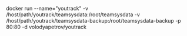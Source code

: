 docker run --name="youtrack" -v /host/path/youtrack/teamsysdata:/root/teamsysdata -v /host/path/youtrack/teamsysdata-backup:/root/teamsysdata-backup -p 80:80 -d volodyapetrov/youtrack

